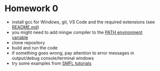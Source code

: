 # Homework 0

* install gcc for Windows, git, VS Code and the required extensions (see [README.md](README.MD))
* you might need to add mingw compiler to the [PATH environment variable](https://helpdeskgeek.com/windows-10/add-windows-path-environment-variable/)
* clone repository
* build and run the code
* if something goes wrong, pay attention to error messages in output/debug console/terminal windows
* try some examples from [SMFL tutorials](https://www.sfml-dev.org/tutorials/2.5/)
